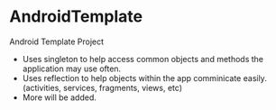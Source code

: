 # AndroidTemplate

Android Template Project
- Uses singleton to help access common objects and methods the application may use often.
- Uses reflection to help objects within the app comminicate easily. (activities, services, fragments, views, etc)
- More will be added.